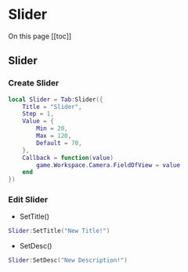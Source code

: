 # Slider

On this page
[[toc]]

## Slider
### Create Slider
```lua
local Slider = Tab:Slider({
    Title = "Slider",
    Step = 1,
    Value = {
        Min = 20,
        Max = 120,
        Default = 70,
    },
    Callback = function(value)
        game.Workspace.Camera.FieldOfView = value
    end
})
```

### Edit Slider
- SetTitle()
```lua
Slider:SetTitle("New Title!")
```
- SetDesc()
```lua
Slider:SetDesc("New Description!")
```